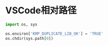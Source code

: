 # VSCode相对路径

```python
import os, sys

os.environ['KMP_DUPLICATE_LIB_OK'] = 'TRUE'
os.chdir(sys.path[0])
```

